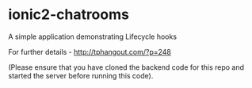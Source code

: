 # ionic2-chatrooms
A simple application demonstrating Lifecycle hooks

For further details - http://tphangout.com/?p=248

(Please ensure that you have cloned the backend code for this repo and started the server before running this code).
